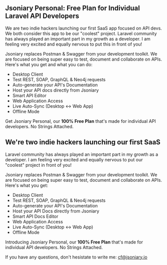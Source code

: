 ## Jsoniary Personal: Free Plan for Individual Laravel API Developers

We are two indie hackers launching our first SaaS app focused on API devs. We both consider this app to be our "coolest" project. Laravel community has always played an important part in my growth as a developer. I am feeling very excited and equally nervous to put this in front of you!

Jsoniary replaces Postman & Swagger from your development toolkit. We are focused on being super easy to test, document and collaborate on APIs. Here's what you get and what you can do:

- Desktop Client
- Test REST, SOAP, GraphQL & Neo4j requests
- Auto-generate your API's Documentation
- Host your API docs directly from Jsoniary
- Smart API Editor
- Web Application Access
- Live Auto-Sync (Desktop <-> Web App)
- Offline Mode

Get Jsoniary Personal, our **100% Free Plan** that's made for individual API developers. No Strings Attached.




## We're two indie hackers launching our first SaaS

Laravel community has always played an important part in my growth as a developer. I am feeling very excited and equally nervous to put our "coolest" project in front of you!

Jsoniary replaces Postman & Swagger from your development toolkit. We are focused on being super easy to test, document and collaborate on APIs. Here's what you get:

- Desktop Client
- Test REST, SOAP, GraphQL & Neo4j requests
- Auto-generate your API's Documentation
- Host your API Docs directly from Jsoniary
- Smart API Docs Editor
- Web Application Access
- Live Auto-Sync (Desktop <-> Web App)
- Offline Mode

Introducing Jsoniary Personal, our **100% Free Plan** that's made for individual API developers. No Strings Attached.

If you have any questions, don't hesistate to write me: [cf@jsoniary.io](mailto:cf@jsoniary.io)
